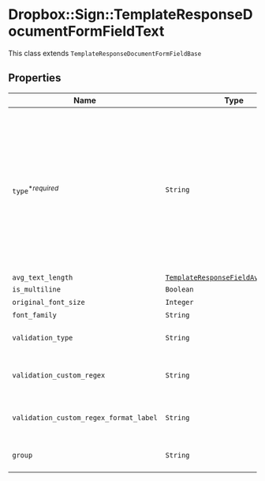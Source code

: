 # Dropbox::Sign::TemplateResponseDocumentFormFieldText

This class extends `TemplateResponseDocumentFormFieldBase`

## Properties

| Name | Type | Description | Notes |
| ---- | ---- | ----------- | ----- |
| `type`<sup>*_required_</sup> | ```String``` |  The type of this form field. See [field types](/api/reference/constants/#field-types).<br><br>* Text Field uses `TemplateResponseDocumentFormFieldText`<br>* Dropdown Field uses `TemplateResponseDocumentFormFieldDropdown`<br>* Hyperlink Field uses `TemplateResponseDocumentFormFieldHyperlink`<br>* Checkbox Field uses `TemplateResponseDocumentFormFieldCheckbox`<br>* Radio Field uses `TemplateResponseDocumentFormFieldRadio`<br>* Signature Field uses `TemplateResponseDocumentFormFieldSignature`<br>* Date Signed Field uses `TemplateResponseDocumentFormFieldDateSigned`<br>* Initials Field uses `TemplateResponseDocumentFormFieldInitials`  |  [default to 'text'] |
| `avg_text_length` | [```TemplateResponseFieldAvgTextLength```](TemplateResponseFieldAvgTextLength.md) |    |  |
| `is_multiline` | ```Boolean``` |  Whether this form field is multiline text.  |  |
| `original_font_size` | ```Integer``` |  Original font size used in this form field&#39;s text.  |  |
| `font_family` | ```String``` |  Font family used in this form field&#39;s text.  |  |
| `validation_type` | ```String``` |  Each text field may contain a `validation_type` parameter. Check out the list of [validation types](https://faq.hellosign.com/hc/en-us/articles/217115577) to learn more about the possible values.  |  |
| `validation_custom_regex` | ```String``` |  When `validation_type` is set to `custom_regex`, this specifies the custom regular expression pattern that will be used to validate the text field.  |  |
| `validation_custom_regex_format_label` | ```String``` |  When `validation_type` is set to `custom_regex`, this specifies the error message displayed to the signer when the text does not match the provided regex pattern.  |  |
| `group` | ```String``` |  The name of the group this field is in. If this field is not a group, this defaults to `null` except for Radio fields.  |  |

